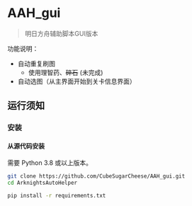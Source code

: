 # AAH_gui

> 明日方舟辅助脚本GUI版本

功能说明：

* 自动重复刷图
  * 使用理智药、~~碎石~~ (未完成)
* 自动选图（从主界面开始到关卡信息界面）

## 运行须知

### **安装**

#### 从源代码安装

需要 Python 3.8 或以上版本。

```bash
git clone https://github.com/CubeSugarCheese/AAH_gui.git
cd ArknightsAutoHelper

pip install -r requirements.txt
